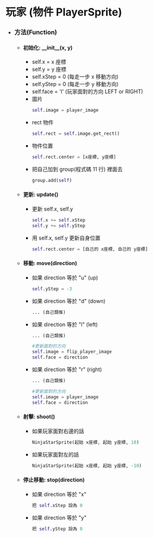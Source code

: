 # 玩家 (物件 PlayerSprite)

-   ### 方法(Function)

    -   #### 初始化: \_\_init\_\_(x, y)
        -   self.x = x 座標
        -   self.y = y 座標
        -   self.xStep = 0 (每走一步 x 移動方向)
        -   self.yStep = 0 (每走一步 y 移動方向)
        -   self.face = 'l' (玩家面對的方向 LEFT or RIGHT)
        -   圖片
            ```python
            self.image = player_image
            ```
        -   rect 物件
            ```python
            self.rect = self.image.get_rect()
            ```
        -   物件位置
            ```python
            self.rect.center = [x座標, y座標]
            ```
        -   把自己加到 group(程式碼 11 行) 裡面去
            ```python
            group.add(self)
            ```
    -   #### 更新: update()

        -   更新 self.x, self.y
            ```python
            self.x += self.xStep
            self.y += self.yStep
            ```
        -   用 self.x, self.y 更新自身位置
            ```python
            self.rect.center = [自己的 x座標, 自己的 y座標]
            ```

    -   #### 移動: move(direction)

        -   如果 direction 等於 "u" (up)
            ```python
            self.yStep = -3
            ```
        -   如果 direction 等於 "d" (down)
            ```python
            ... (自己類推)
            ```
        -   如果 direction 等於 "l" (left)

            ```python
            ... (自己類推)

            #更新面對的方向
            self.image = flip_player_image
            self.face = direction
            ```

        -   如果 direction 等於 "r" (right)

            ```python
            ... (自己類推)

            #更新面對的方向
            self.image = player_image
            self.face = direction
            ```

    -   #### 射擊: shoot()
        -   如果玩家面對右邊的話
            ```python
            NinjaStarSprite(起始 x座標, 起始 y座標, 10)
            ```
        -   如果玩家面對左的話
            ```python
            NinjaStarSprite(起始 x座標, 起始 y座標, -10)
            ```
    -   #### 停止移動: stop(direction)
        -   如果 direction 等於 "x"
            ```python
            把 self.xStep 設為 0
            ```
        -   如果 direction 等於 "y"
            ```python
            把 self.yStep 設為 0
            ```
